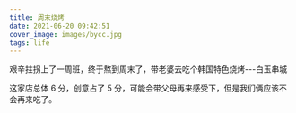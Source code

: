 ```yaml
---
title: 周末烧烤
date: 2021-06-20 09:42:51
cover_image: images/bycc.jpg
tags: life
---
```


艰辛拄拐上了一周班，终于熬到周末了，带老婆去吃个韩国特色烧烤---白玉串城

这家店总体 6 分，创意占了 5 分，可能会带父母再来感受下，但是我们俩应该不会再来吃了。
